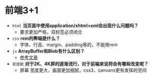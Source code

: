 # 前端3+1
- `html` **当页面中使用application/xhtml+xml会出现什么问题吗？**
    - 要求更加严格，双标签必须闭合
- `css` **rem的弊端是什么？**
    - 字体、行高、margin、padding等的，不能用rem
- `js` **ArrayBuffer和Blob有什么区别？**
    - [参考文章](https://www.itranslater.com/qa/details/2582774467042739200)
- `软技能` **对于2K、4K屏的逐渐流行，对于前端来说将会有哪些改变呢？**
    - 屏幕 宽度更大，画面更加细腻，css3，canvans更有发挥的空间